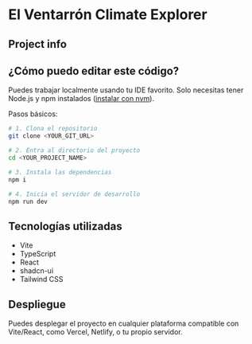 # El Ventarrón Climate Explorer

## Project info


## ¿Cómo puedo editar este código?

Puedes trabajar localmente usando tu IDE favorito. Solo necesitas tener Node.js y npm instalados ([instalar con nvm](https://github.com/nvm-sh/nvm#installing-and-updating)).

Pasos básicos:

```sh
# 1. Clona el repositorio
git clone <YOUR_GIT_URL>

# 2. Entra al directorio del proyecto
cd <YOUR_PROJECT_NAME>

# 3. Instala las dependencias
npm i

# 4. Inicia el servidor de desarrollo
npm run dev
```

## Tecnologías utilizadas

- Vite
- TypeScript
- React
- shadcn-ui
- Tailwind CSS

## Despliegue

Puedes desplegar el proyecto en cualquier plataforma compatible con Vite/React, como Vercel, Netlify, o tu propio servidor.
